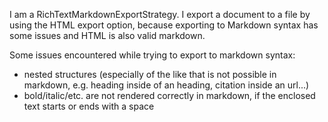 I am a RichTextMarkdownExportStrategy.
I export a document to a file by using the HTML export option, because exporting to Markdown syntax has some issues and HTML is also valid markdown.

Some issues encountered while trying to export to markdown syntax:
- nested structures (especially of the like that is not possible in markdown, e.g. heading inside of an heading, citation inside an url...)
- bold/italic/etc. are not rendered correctly in markdown, if the enclosed text starts or ends with a space